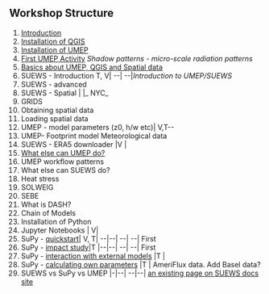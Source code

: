 ## Workshop Structure

1. [Introduction](https://github.com/Urban-Meteorology-Reading/UMEP-Workshop.io/wiki/Introduction)
1. [Installation of QGIS](https://github.com/Urban-Meteorology-Reading/UMEP-Workshop.io/wiki/Installation-of-QGIS)   
1. [Installation of UMEP](https://github.com/Urban-Meteorology-Reading/UMEP-Workshop.io/wiki/Installation-of-UMEP)
1. [First UMEP Activity](https://github.com/Urban-Meteorology-Reading/UMEP-Workshop.io/wiki/A-First-QGIS-and-UMEP-activity)  _Shadow patterns - micro-scale radiation patterns_
1. [Basics about UMEP, QGIS and Spatial data](https://github.com/Urban-Meteorology-Reading/UMEP-Workshop.io/wiki/Basics-of-UMEP,-QGIS-and-Spatial-data)
1. SUEWS - Introduction T, V| --| --|_Introduction to UMEP/SUEWS_
1. SUEWS - advanced 
1. SUEWS - Spatial | |_ NYC_
1. GRIDS
1. Obtaining spatial data 
1. Loading spatial data 
1. UMEP - model parameters (z0, h/w etc)| V,T--
1. UMEP- Footprint model Meteorological data
1. SUEWS - ERA5 downloader |V |
1. [What else can UMEP do?](https://umep-docs.readthedocs.io/projects/tutorial/en/latest/index.html)
1. UMEP workflow patterns 
1. What else can SUEWS do?
1. Heat stress 
1. SOLWEIG 
1. SEBE
1. What is DASH? 
1. Chain of Models 
1. Installation of Python 
1. Jupyter Notebooks | V|
1. SuPy - [quickstart](https://SuPy.readthedocs.io/en/latest/tutorial/quick-start.html)| V, T| --|--| --| --| First
1. SuPy - [impact study](https://SuPy.readthedocs.io/en/latest/tutorial/impact-studies-parallel.html)|T |--|--| --| --| First
1. SuPy - [interaction with external models](https://SuPy.readthedocs.io/en/latest/tutorial/external-interaction.html)  |T |
1. SuPy - [calculating own parameters](https://SuPy.readthedocs.io/en/latest/tutorial/AMF-sim.html) |T | AmeriFlux data. Add Basel data?
1. SUEWS vs SuPy vs UMEP |-|--| --|--| [an existing page on SUEWS docs site](https://suews-docs.readthedocs.io/en/latest/related_softwares.html)

